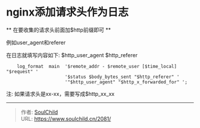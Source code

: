 # nginx添加请求头作为日志

<!--more-->
** 在要收集的请求头前面加$http前缀即可 **

例如user_agent和referer

在日志就填写内容如下:
$http_user_agent
$http_referer

```nginx
    log_format  main  '$remote_addr - $remote_user [$time_local] "$request" '
                      '$status $body_bytes_sent "$http_referer" '
                      '"$http_user_agent" "$http_x_forwarded_for" ';
```

注: 如果请求头是xx-xx，需要写成$http_xx_xx


---

> 作者: [SoulChild](https://www.soulchild.cn)  
> URL: https://www.soulchild.cn/2081/  

